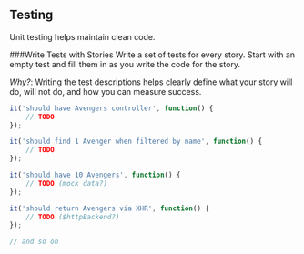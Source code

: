 ## Testing

Unit testing helps maintain clean code.

###Write Tests with Stories
Write a set of tests for every story. Start with an empty test and fill them in as you write the code for the story.

*Why?*: Writing the test descriptions helps clearly define what your story will do, will not do, and how you can measure success.
```javascript
it('should have Avengers controller', function() {
    // TODO
});

it('should find 1 Avenger when filtered by name', function() {
    // TODO
});

it('should have 10 Avengers', function() {
    // TODO (mock data?)
});

it('should return Avengers via XHR', function() {
    // TODO ($httpBackend?)
});

// and so on
 ```

